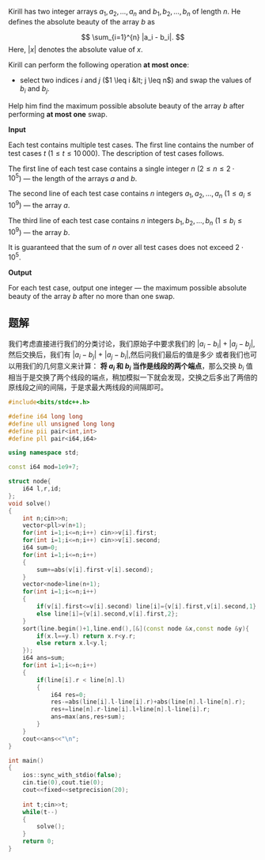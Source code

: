Kirill has two integer arrays $a_1,a_2,\ldots,a_n$ and $b_1,b_2,\ldots,b_n$ of length $n$. He defines the absolute beauty of the array $b$ as

$$
\sum_{i=1}^{n} |a_i - b_i|.
$$
 Here, $|x|$ denotes the absolute value of $x$.

Kirill can perform the following operation **at most once**:

-   select two indices $i$ and $j$ ($1 \leq i &lt; j \leq n$) and swap the values of $b_i$ and $b_j$.

Help him find the maximum possible absolute beauty of the array $b$ after performing **at most one** swap.

**Input**

Each test contains multiple test cases. The first line contains the number of test cases $t$ ($1 \leq t \leq 10\,000$). The description of test cases follows.

The first line of each test case contains a single integer $n$ ($2\leq n\leq 2\cdot 10^5$) — the length of the arrays $a$ and $b$.

The second line of each test case contains $n$ integers $a_1, a_2, \ldots, a_n$ ($1\leq a_i\leq 10^9$) — the array $a$.

The third line of each test case contains $n$ integers $b_1, b_2, \ldots, b_n$ ($1\leq b_i\leq 10^9$) — the array $b$.

It is guaranteed that the sum of $n$ over all test cases does not exceed $2\cdot 10^5$.

**Output**

For each test case, output one integer — the maximum possible absolute beauty of the array $b$ after no more than one swap.

## 题解
我们考虑直接进行我们的分类讨论，我们原始子中要求我们的 $|a_{i}-b_{i}|+|a_{j}-b_{j}|$,然后交换后，我们有 $|a_{i}-b_{j}|+|a_{j}-b_{i}|$,然后问我们最后的值是多少
或者我们也可以用我们的几何意义来计算：
**将 $a_{i}$ 和 $b_{i}$ 当作是线段的两个端点**，那么交换 $b_{i}$ 值相当于是交换了两个线段的端点，稍加模拟一下就会发现，交换之后多出了两倍的原线段之间的间隔，于是求最大两线段的间隔即可。

```cpp
#include<bits/stdc++.h>

#define i64 long long
#define ull unsigned long long
#define pii pair<int,int>
#define pll pair<i64,i64>

using namespace std;

const i64 mod=1e9+7;

struct node{
    i64 l,r,id;
};
void solve()
{
    int n;cin>>n;
    vector<pll>v(n+1);
    for(int i=1;i<=n;i++) cin>>v[i].first;
    for(int i=1;i<=n;i++) cin>>v[i].second;
    i64 sum=0;
    for(int i=1;i<=n;i++)
    {
        sum+=abs(v[i].first-v[i].second);
    }
    vector<node>line(n+1);
    for(int i=1;i<=n;i++)
    {
        if(v[i].first<=v[i].second) line[i]={v[i].first,v[i].second,1};
        else line[i]={v[i].second,v[i].first,2};
    }
    sort(line.begin()+1,line.end(),[&](const node &x,const node &y){
        if(x.l==y.l) return x.r<y.r;
        else return x.l<y.l;
    });
    i64 ans=sum;
    for(int i=1;i<=n;i++)
    {
        if(line[i].r < line[n].l)
        {
            i64 res=0;
            res-=abs(line[i].l-line[i].r)+abs(line[n].l-line[n].r);
            res+=line[n].r-line[i].l+line[n].l-line[i].r;
            ans=max(ans,res+sum);
        }
    }
    cout<<ans<<"\n";
}

int main()
{
	ios::sync_with_stdio(false);
    cin.tie(0),cout.tie(0);
    cout<<fixed<<setprecision(20);
    
    int t;cin>>t;
    while(t--)
    {
        solve();
    }
    return 0;    
}
```